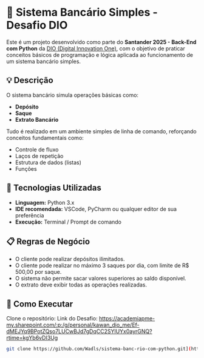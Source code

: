 
# 🏦 Sistema Bancário Simples - Desafio DIO

Este é um projeto desenvolvido como parte do **Santander 2025 - Back-End com Python** da [DIO (Digital Innovation One)](https://dio.me), com o objetivo de praticar conceitos básicos de programação e lógica aplicada ao funcionamento de um sistema bancário simples.

## 💡 Descrição

O sistema bancário simula operações básicas como:
- **Depósito**
- **Saque**
- **Extrato Bancário**

Tudo é realizado em um ambiente simples de linha de comando, reforçando conceitos fundamentais como:
- Controle de fluxo
- Laços de repetição
- Estrutura de dados (listas)
- Funções

## 🧰 Tecnologias Utilizadas

- **Linguagem:** Python 3.x
- **IDE recomendada:** VSCode, PyCharm ou qualquer editor de sua preferência
- **Execução:** Terminal / Prompt de comando

## 📋 Regras de Negócio

- O cliente pode realizar depósitos ilimitados.
- O cliente pode realizar no máximo 3 saques por dia, com limite de R$ 500,00 por saque.
- O sistema não permite sacar valores superiores ao saldo disponível.
- O extrato deve exibir todas as operações realizadas.

## 🚀 Como Executar

Clone o repositório:
Link do Desafio: https://academiapme-my.sharepoint.com/:p:/g/personal/kawan_dio_me/Ef-dMEJYq9BPotZQso7LUCwBJd7gDqCC2SYlUYx0ayrGNQ?rtime=kgYb6vDI3Ug
```bash
git clone https://github.com/Wadls/sistema-banc-rio-com-python.git](https://github.com/Wadls/Sistema_Bancario_B-sico-DIO.git
